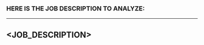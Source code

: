 ### HERE IS THE JOB DESCRIPTION TO ANALYZE:

---------------------------
<JOB_DESCRIPTION>
---------------------------